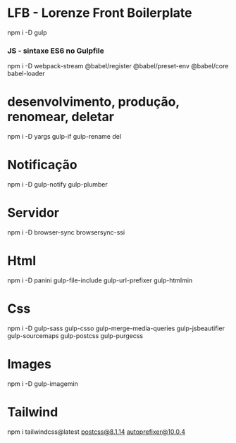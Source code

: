 # LFB - Lorenze Front Boilerplate


npm i -D gulp

### JS - sintaxe ES6 no Gulpfile

npm i -D webpack-stream @babel/register @babel/preset-env @babel/core babel-loader

# desenvolvimento, produção, renomear, deletar

npm i -D yargs gulp-if gulp-rename del

# Notificação

npm i -D gulp-notify gulp-plumber

# Servidor

npm i -D browser-sync browsersync-ssi

# Html
npm i -D panini gulp-file-include gulp-url-prefixer gulp-htmlmin

# Css

npm i -D gulp-sass gulp-csso gulp-merge-media-queries gulp-jsbeautifier gulp-sourcemaps gulp-postcss gulp-purgecss

# Images

npm i -D gulp-imagemin

# Tailwind

npm i tailwindcss@latest postcss@8.1.14 autoprefixer@10.0.4